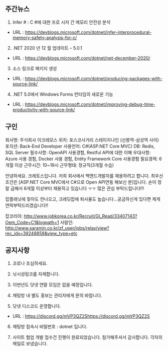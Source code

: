 ## 주간뉴스
1) Infer # : C #에 대한 프로 시저 간 메모리 안전성 분석
 - URL : https://devblogs.microsoft.com/dotnet/infer-interprocedural-memory-safety-analysis-for-c/
 
2) .NET 2020 년 12 월 업데이트 – 5.0.1
 - URL : https://devblogs.microsoft.com/dotnet/net-december-2020/
 
3) 소스 링크로 패키지 생성
 - URL : https://devblogs.microsoft.com/dotnet/producing-packages-with-source-link/

4) .NET 5.0에서 Windows Forms 런타임의 새로운 기능
- URL : https://devblogs.microsoft.com/dotnet/improving-debug-time-productivity-with-source-link/

## 구인 
회사명: 주식회사 이크레모스
위치: 포스코사거리 스테이지나인 (선릉역-삼성역 사이)
포지션: Back-End Developer
사용언어: C#(ASP.NET Core MVC)
DB: Redis, SQL Server
필수사항: OpenAPI 사용경험, Restful API에 대한 이해
우대사항: Azure 사용 경험, Docker 사용 경험, Entity Framework Core 사용경험
필요경력: 6개월 이상
근무시간: 10~19시
근무형태: 정규직(3개월 수습)

안녕하세요. 크레토스입니다.
저희 회사에서 백앤드개발자를 채용하려고 합니다.
최우선 조건은 [ASP.NET Core MVC에서 C#으로 Open API연동 해보신 분]입니다.
손이 정말 급해서 6개월 이상부터 채용하고 있습니다 ㅜㅜ
많은 관심 부탁드립니다!!!

잡플래닛에 찾아도 안나오고, 크레딧잡에 퇴사율도 높습니다...궁금하신게 있다면 제게 연락부탁드리겠습니다!!

잡코리아: http://www.jobkorea.co.kr/Recruit/GI_Read/33407143?Oem_Code=C1&logpath=1
사람인: http://www.saramin.co.kr/zf_user/jobs/relay/view?rec_idx=39248858&view_type=etc

## 공지사항

1) 코로나 조심하세요.

2) 낚시성링크를 자제합니다.

3) 이번년도 닷넷 연말 모임은 없을 예정입니다. 

4) 채팅방 내 별도 홍보는 관리자에게 문의 바랍니다.

5) 닷넷 디스코드 운영합니다.
- URL : https://discord.gg/mVP3QZ2Shttps://discord.gg/mVP3QZ2S

6) 채팅방 접속시 비밀번호 : dotnet 입니다.

7) 사이트 협업 개발 접수건 진행이 완료되었습니다. 참가해주셔서 감사합니다. 각자의 메일로 보냈습니다.


